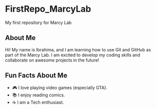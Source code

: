 # FirstRepo_MarcyLab
My first repository for Marcy Lab

## About Me
Hi! My name is Ibrahima, and I am learning how to use
Git and GitHub as part of the Marcy Lab. I am excited to
develop my coding skills and collaborate on awesome
projects in the future!

## Fun Facts About Me
- 🎮 I love playing video games (especially GTA).
- 📚 I enjoy reading comics.
- ☕ I am a Tech enthusiast.
